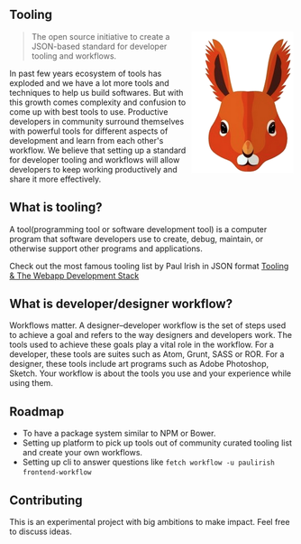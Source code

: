 ## Tooling
<img align="right" height="250" src="icon.png">

>The open source initiative to create a JSON-based standard for developer tooling and workflows.

In past few years ecosystem of tools has exploded and we have a lot more tools and techniques to help us build softwares. But with this growth comes complexity and confusion to come up with best tools to use. Productive developers in community surround themselves with powerful tools for different aspects of development and learn from each other's workflow. We believe that setting up a standard for developer tooling and workflows will allow developers to keep working productively and share it more effectively.

## What is tooling?
A tool(programming tool or software development tool) is a computer program that software developers use to create, debug, maintain, or otherwise support other programs and applications.

Check out the most famous tooling list by Paul Irish in JSON format [Tooling & The Webapp Development Stack ](https://github.com/ravisuhag/tooling/blob/master/examples/paulirish/webapp_development_stack.json)

## What is developer/designer workflow?
Workflows matter. A designer–developer workflow is the set of steps used to achieve a goal and refers to the way designers and developers work. The tools used to achieve these goals play a vital role in the workflow. For a developer, these tools are suites such as Atom, Grunt, SASS or ROR. For a designer, these tools include art programs such as Adobe Photoshop, Sketch. Your workflow is about the tools you use and your experience while using them.

## Roadmap
- To have a package system similar to NPM or Bower.
- Setting up platform to pick up tools out of community curated tooling list and create your own workflows.
- Setting up cli to answer questions like ```fetch workflow -u paulirish frontend-workflow```

## Contributing
This is an experimental project with big ambitions to make impact. Feel free to discuss ideas.
